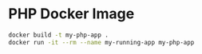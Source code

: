 # PHP Docker Image

```bash
docker build -t my-php-app .
docker run -it --rm --name my-running-app my-php-app
```
